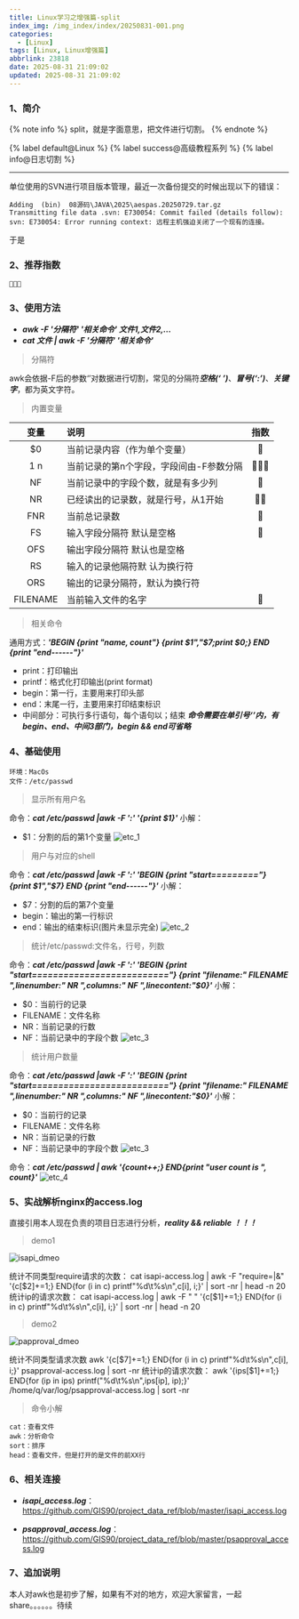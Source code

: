 ```yaml
---
title: Linux学习之增强篇-split
index_img: /img_index/index/20250831-001.png
categories:
  - [Linux]
tags: [Linux, Linux增强篇]
abbrlink: 23818
date: 2025-08-31 21:09:02
updated: 2025-08-31 21:09:02
---
```



### 1、简介

{% note info %}
split，就是字面意思，把文件进行切割。
{% endnote %}

{% label default@Linux %}  {% label success@高级教程系列 %} {% label info@日志切割 %} 

<!--more-->

<hr />

单位使用的SVN进行项目版本管理，最近一次备份提交的时候出现以下的错误：
```
Adding  (bin)  08源码\JAVA\2025\aespas.20250729.tar.gz
Transmitting file data .svn: E730054: Commit failed (details follow):
svn: E730054: Error running context: 远程主机强迫关闭了一个现有的连接。
```
于是

### 2、推荐指数
```
🌟🌟🌟
```

### 3、使用方法
* ***awk -F '分隔符' '相关命令' 文件1,文件2,...***
* ***cat 文件 | awk -F '分隔符' '相关命令'***

> 分隔符

awk会依据-F后的参数‘’对数据进行切割，常见的分隔符***空格(‘ ’)***、***冒号(‘:’)***、***关键字***，都为英文字符。

> 内置变量

|   变量   | 说明                                    | 指数 |
|:--------:|:--------------------------------------- | :----: |
|    $0    | 当前记录内容（作为单个变量）              |   🌟   |
|  $1~$n   | 当前记录的第n个字段，字段间由-F参数分隔 |   🌟🌟🌟   |
|    NF    | 当前记录中的字段个数，就是有多少列      |   🌟   |
|    NR    | 已经读出的记录数，就是行号，从1开始     |   🌟🌟   |
|   FNR    | 当前总记录数                        |   🌟   |
|    FS    | 输入字段分隔符 默认是空格             |   🌟    |
|   OFS    | 输出字段分隔符 默认也是空格           |      |
|    RS    | 输入的记录他隔符默 认为换行符         |      |
|   ORS    | 输出的记录分隔符，默认为换行符         |      |
| FILENAME | 当前输入文件的名字                   |   🌟   |

> 相关命令

通用方式：***'BEGIN {print "name, count"}  {print $1","$7;print $0;} END {print "end------"}'***
- print：打印输出
- printf：格式化打印输出(print format)
- begin：第一行，主要用来打印头部
- end：末尾一行，主要用来打印结束标识
- 中间部分：可执行多行语句，每个语句以；结束
***命令需要在单引号‘’内，有begin、end、中间3部门，begin && end可省略***

### 4、基础使用
    环境：MacOs
    文件：/etc/passwd

> 显示所有用户名

命令：***cat /etc/passwd |awk  -F ':'  '{print $1}'***
小解：
- $1：分割的后的第1个变量
![etc_1](etc_1.png)

> 用户与对应的shell

命令：***cat /etc/passwd |awk  -F ':'  'BEGIN {print "start========="}  {print $1","$7} END {print "end------"}'***
小解：
- $7：分割的后的第7个变量
- begin：输出的第一行标识
- end：输出的结束标识(图片未显示完全)
![etc_2](etc_2.png)

> 统计/etc/passwd:文件名，行号，列数

命令：***cat /etc/passwd |awk  -F ':'  'BEGIN {print "start=========================="} {print "filename:" FILENAME ",linenumber:" NR ",columns:" NF ",linecontent:"$0}'***
小解：
- $0：当前行的记录
- FILENAME：文件名称
- NR：当前记录的行数
- NF：当前记录中的字段个数
![etc_3](etc_3.png)

> 统计用户数量

命令：***cat /etc/passwd |awk  -F ':'  'BEGIN {print "start=========================="} {print "filename:" FILENAME ",linenumber:" NR ",columns:" NF ",linecontent:"$0}'***
小解：
- $0：当前行的记录
- FILENAME：文件名称
- NR：当前记录的行数
- NF：当前记录中的字段个数
![etc_3](etc_3.png)

命令：***cat /etc/passwd | awk '{count++;} END{print "user count is ", count}'***
![etc_4](etc_4.png)



### 5、实战解析nginx的access.log
直接引用本人现在负责的项目日志进行分析，***reality && reliable ！！！***
> demo1

![isapi_dmeo](isapi_dmeo.png)

统计不同类型require请求的次数：
cat isapi-access.log | awk -F "require=|&" '{c[$2]+=1;} END{for (i in c) printf"%d\t%s\n",c[i], i;}' | sort -nr | head -n 20
统计ip的请求次数：
cat isapi-access.log | awk -F " " '{c[$1]+=1;} END{for (i in c) printf"%d\t%s\n",c[i], i;}' | sort -nr | head -n 20

> demo2

![papproval_dmeo](papproval_dmeo.png)

统计不同类型请求次数
awk '{c[$7]+=1;} END{for (i in c) printf"%d\t%s\n",c[i], i;}' psapproval-access.log | sort -nr
统计ip的请求次数：
awk '{ips[$1]+=1;} END{for (ip in ips) printf("%d\t%s\n",ips[ip], ip);}' /home/q/var/log/psapproval-access.log | sort -nr

> 命令小解

    cat：查看文件
    awk：分析命令
    sort：排序
    head：查看文件，但是打开的是文件的前XX行

### 6、相关连接
- ***isapi_access.log***：
https://github.com/GIS90/project_data_ref/blob/master/isapi_access.log

- ***psapproval_access.log***：
https://github.com/GIS90/project_data_ref/blob/master/psapproval_access.log

### 7、追加说明

本人对awk也是初步了解，如果有不对的地方，欢迎大家留言，一起share。。。。。。待续
